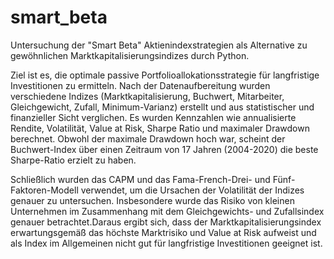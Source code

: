 # smart_beta
Untersuchung der "Smart Beta" Aktienindexstrategien als Alternative zu gewöhnlichen Marktkapitalisierungsindizes durch Python. 

Ziel ist es, die optimale passive Portfolioallokationsstrategie für langfristige Investitionen zu ermitteln. Nach der Datenaufbereitung wurden verschiedene Indizes (Marktkapitalisierung, Buchwert, Mitarbeiter, Gleichgewicht, Zufall, Minimum-Varianz) erstellt und aus statistischer und finanzieller Sicht verglichen. Es wurden Kennzahlen wie annualisierte Rendite, Volatilität, Value at Risk, Sharpe Ratio und maximaler Drawdown berechnet. Obwohl der maximale Drawdown hoch war, scheint der Buchwert-Index über einen Zeitraum von 17 Jahren (2004-2020) die beste Sharpe-Ratio erzielt zu haben.

Schließlich wurden das CAPM und das Fama-French-Drei- und Fünf-Faktoren-Modell verwendet, um die Ursachen der Volatilität der Indizes genauer zu untersuchen. Insbesondere wurde das Risiko von kleinen Unternehmen im Zusammenhang mit dem Gleichgewichts- und Zufallsindex genauer betrachtet.Daraus ergibt sich, dass der Marktkapitalisierungsindex erwartungsgemäß das höchste Marktrisiko und Value at Risk aufweist und als Index im Allgemeinen nicht gut für langfristige Investitionen geeignet ist.

